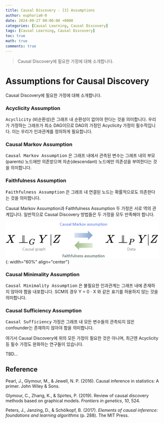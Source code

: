 ```yaml
---
title: Causal Discovery - [3] Assumptions
author: euphoria0-0
date: 2024-09-27 00:00:00 +0800
categories: [Causal Learning, Causal Discovery]
tags: [Causal Learning, Causal Discovery]
toc: true
math: true
comments: true
---
```


> Causal Discovery에 필요한 가정에 대해 소개합니다.

# Assumptions for Causal Discovery

Causal Discovery에 필요한 가정에 대해 소개합니다.

### Acyclicity Assumption

<kbd>Acyclicity</kbd> (비순환성)은 그래프 내 순환성이 없어야 한다는 것을 의미합니다.
우리가 가정하는 그래프가 최소 DAG이므로 DAG의 가정인 Acyclicity 가정이 필수적입니다.
이는 우리가 인과관계를 정의하게 필요합니다.

### Causal Markov Assumption

<kbd>Causal Markov Assumption</kbd> 은 그래프 내에서 관측된 변수는 그래프 내의 부모(parents) 노드에만 의존받으며 자손(descendant) 노드에만 의존성을 부여한다는 것을 의미합니다.

### Faithfulness Assumption

<kbd>Faithfulness Assumption</kbd> 은 그래프 내 연결된 노드는 확률적으로도 의존한다는 것을 의미합니다.

Causal Markov Assumption과 Faithfulness Assumption 두 가정은 서로 역의 관계입니다. 일반적으로 Causal Discovery 방법들은 두 가정을 모두 만족해야 합니다. 

![ASSUMPTION1](/assets/img/posts/2024-09-27-Assumptions/asmp1.png){: width="60%" align="center"}

### Causal Minimality Assumption

<kbd>Causal Minimality Assumption</kbd> 은 불필요한 인과관계는 그래프 내에 존재하지 않아야 함을 내포합니다. SCM의 경우 Y = 0 ⋅ X 와 같은 표기를 허용하지 않는 것을 의미합니다.

### Causal Sufficiency Assumption

<kbd>Causal Sufficiency</kbd> 가정은 그래프 내 모든 변수들의 관측되지 않은 confounder는 존재하지 않아야 함을 의미합니다.



여기서 Causal Discovery에 위의 모든 가정이 필요한 것은 아니며, 최근엔 Acyclicity 등 필수 가정도 완화하는 연구들이 있습니다.

TBD...


## Reference

Pearl, J., Glymour, M., & Jewell, N. P. (2016). Causal inference in statistics: A primer. John Wiley & Sons.

Glymour, C., Zhang, K., & Spirtes, P. (2019). Review of causal discovery methods based on graphical models. *Frontiers in genetics*, *10*, 524.

Peters, J., Janzing, D., & Schölkopf, B. (2017). *Elements of causal inference: foundations and learning algorithms* (p. 288). The MIT Press.
